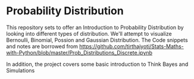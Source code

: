 # Probability Distribution
This repository sets to offer an Introduction to Probability Distribution by looking into different types of distribution.
We'll attempt to visualize Bernoulli, Binomial, Possion and Gaussian Distribution.
The Code snippets and notes are borrowed from
https://github.com/tirthajyoti/Stats-Maths-with-Python/blob/master/Prob_Distributions_Discrete.ipynb

In addition, the project covers some basic introduction to Think Bayes and Simulations
